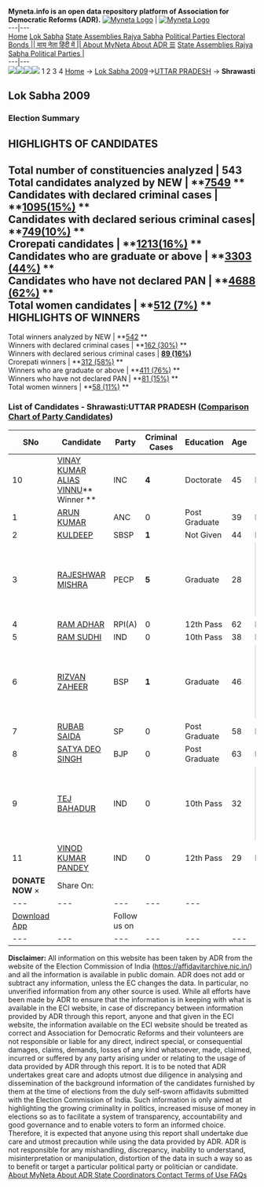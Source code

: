**Myneta.info is an open data repository platform of Association for Democratic Reforms (ADR).**
[![Myneta Logo](https://www.myneta.info/lib/img/myneta-logo.png)](https://www.myneta.info/) | [![Myneta Logo](https://www.myneta.info/lib/img/adr-logo.png)](https://adrindia.org)  
---|---  
[Home](https://www.myneta.info/) [Lok Sabha](https://www.myneta.info/#ls "Lok Sabha") [ State Assemblies ](https://www.myneta.info/#sa "State Assemblies") [Rajya Sabha](https://www.myneta.info/#rs "Rajya Sabha") [Political Parties ](https://www.myneta.info/party "Political Parties") [ Electoral Bonds ](https://www.myneta.info/electoral_bonds "Electoral Bonds") [ || माय नेता हिंदी में || ](https://translate.google.co.in/translate?prev=hp&hl=en&js=y&u=www.myneta.info&sl=en&tl=hi&history_state0=) [ About MyNeta ](https://adrindia.org/content/about-myneta) [ About ADR ](https://adrindia.org/about-adr/who-we-are) [☰](javascript:void\(0\))
[ State Assemblies ](https://www.myneta.info/#sa "State Assemblies") [ Rajya Sabha ](https://www.myneta.info/#rs "Rajya Sabha") [ Political Parties ](https://www.myneta.info/party "Political Parties")
|   
---|---  
![](https://www.myneta.info/lib/img/banner/banner-1.png)![](https://www.myneta.info/lib/img/banner/banner-2.png)![](https://www.myneta.info/lib/img/banner/banner-3.png)![](https://www.myneta.info/lib/img/banner/banner-4.png)
1  2  3  4 
[Home](https://www.myneta.info/) → [Lok Sabha 2009](https://www.myneta.info/ls2009/)→[UTTAR PRADESH](https://www.myneta.info/ls2009/index.php?action=show_constituencies&state_id=24) → **Shrawasti**
### 
## Lok Sabha 2009
###  Election Summary 
HIGHLIGHTS OF CANDIDATES  
---  
Total number of constituencies analyzed |  543   
Total candidates analyzed by NEW | **[7549](https://www.myneta.info/ls2009/index.php?action=summary&subAction=candidates_analyzed&sort=candidate#summary) **  
Candidates with declared criminal cases | **[1095(15%)](https://www.myneta.info/ls2009/index.php?action=summary&subAction=crime&sort=candidate#summary) **  
Candidates with declared serious criminal cases| **[749(10%)](https://www.myneta.info/ls2009/index.php?action=summary&subAction=serious_crime&sort=candidate#summary) **  
Crorepati candidates | **[1213(16%)](https://www.myneta.info/ls2009/index.php?action=summary&subAction=crorepati&sort=candidate#summary) **  
Candidates who are graduate or above | **[3303 (44%)](https://www.myneta.info/ls2009/index.php?action=summary&subAction=education&sort=candidate#summary) **  
Candidates who have not declared PAN | **[4688 (62%)](https://www.myneta.info/ls2009/index.php?action=summary&subAction=without_pan&sort=candidate#summary) **  
Total women candidates | **[512 (7%)](https://www.myneta.info/ls2009/index.php?action=summary&subAction=women_candidate&sort=candidate#summary) **  
HIGHLIGHTS OF WINNERS  
---  
Total winners analyzed by NEW | **[542](https://www.myneta.info/ls2009/index.php?action=summary&subAction=winner_analyzed&sort=candidate#summary) **  
Winners with declared criminal cases | **[162 (30%)](https://www.myneta.info/ls2009/index.php?action=summary&subAction=winner_crime&sort=candidate#summary) **  
Winners with declared serious criminal cases | **[89 (16%)](https://www.myneta.info/ls2009/index.php?action=summary&subAction=winner_serious_crime&sort=candidate#summary)**  
Crorepati winners | **[312 (58%)](https://www.myneta.info/ls2009/index.php?action=summary&subAction=winner_crorepati&sort=candidate#summary) **  
Winners who are graduate or above | **[411 (76%)](https://www.myneta.info/ls2009/index.php?action=summary&subAction=winner_education&sort=candidate#summary) **  
Winners who have not declared PAN | **[81 (15%)](https://www.myneta.info/ls2009/index.php?action=summary&subAction=winner_without_pan&sort=candidate#summary) **  
Total women winners | **[58 (11%)](https://www.myneta.info/ls2009/index.php?action=summary&subAction=winner_women&sort=candidate#summary) **  
### List of Candidates - Shrawasti:UTTAR PRADESH ([Comparison Chart of Party Candidates](https://www.myneta.info/ls2009/comparisonchart.php?constituency_id=250))
SNo | Candidate| Party| Criminal Cases| Education| Age| Total Assets| Liabilities  
---|---|---|---|---|---|---|---  
10  | [VINAY KUMAR ALIAS VINNU](https://www.myneta.info/ls2009/candidate.php?candidate_id=4042)** Winner ** | INC | **4** | Doctorate| 45 | Rs 1,57,43,200 ~ 1 Crore+ | Rs 5,89,157 ~ 5 Lacs+  
1  | [ARUN KUMAR](https://www.myneta.info/ls2009/candidate.php?candidate_id=4044) | ANC | 0 | Post Graduate| 39 | Rs 5,96,228 ~ 5 Lacs+ | Rs 0 ~   
2  | [KULDEEP](https://www.myneta.info/ls2009/candidate.php?candidate_id=4045) | SBSP | **1** | Not Given| 44 | Rs 7,29,000 ~ 7 Lacs+ | Rs 2,00,000 ~ 2 Lacs+  
3  | [RAJESHWAR MISHRA](https://www.myneta.info/ls2009/candidate.php?candidate_id=4046) | PECP | **5** | Graduate| 28 | ![](https://myneta.info/image_v2.php?myneta_folder=ls2009&candidate_id=4046&col=ta) | ![](https://myneta.info/image_v2.php?myneta_folder=ls2009&candidate_id=4046&col=lia)  
4  | [RAM ADHAR](https://www.myneta.info/ls2009/candidate.php?candidate_id=4047) | RPI(A) | 0 | 12th Pass| 62 | Rs 22,04,120 ~ 22 Lacs+ | Rs 2,59,100 ~ 2 Lacs+  
5  | [RAM SUDHI](https://www.myneta.info/ls2009/candidate.php?candidate_id=4049) | IND | 0 | 10th Pass| 38 | Rs 36,400 ~ 36 Thou+ | Rs 0 ~   
6  | [RIZVAN ZAHEER](https://www.myneta.info/ls2009/candidate.php?candidate_id=4040) | BSP | **1** | Graduate| 46 | ![](https://myneta.info/image_v2.php?myneta_folder=ls2009&candidate_id=4040&col=ta) | ![](https://myneta.info/image_v2.php?myneta_folder=ls2009&candidate_id=4040&col=lia)  
7  | [RUBAB SAIDA](https://www.myneta.info/ls2009/candidate.php?candidate_id=4041) | SP | 0 | Post Graduate| 58 | Rs 1,43,12,539 ~ 1 Crore+ | Rs 11,11,376 ~ 11 Lacs+  
8  | [SATYA DEO SINGH](https://www.myneta.info/ls2009/candidate.php?candidate_id=4043) | BJP | 0 | Post Graduate| 63 | Rs 1,89,47,162 ~ 1 Crore+ | Rs 4,78,984 ~ 4 Lacs+  
9  | [TEJ BAHADUR](https://www.myneta.info/ls2009/candidate.php?candidate_id=4048) | IND | 0 | 10th Pass| 32 | ![](https://myneta.info/image_v2.php?myneta_folder=ls2009&candidate_id=4048&col=ta) | ![](https://myneta.info/image_v2.php?myneta_folder=ls2009&candidate_id=4048&col=lia)  
11  | [VINOD KUMAR PANDEY](https://www.myneta.info/ls2009/candidate.php?candidate_id=4050) | IND | 0 | 12th Pass| 29 | Rs 2,60,000 ~ 2 Lacs+ | Rs 0 ~   
|  **DONATE NOW** × |  Share On:  | [](https://api.whatsapp.com/send?text=https%3A%2F%2Fmyneta.info%2Fpunjab2022%2Findex.php%3Faction%3Dshow_constituencies%26state_id%3D19) | [](https://www.facebook.com/sharer/sharer.php?u=https%3A%2F%2Fmyneta.info%2Fpunjab2022%2Findex.php%3Faction%3Dshow_constituencies%26state_id%3D19) | [](https://twitter.com/share?url=https%3A%2F%2Fmyneta.info%2Fpunjab2022%2Findex.php%3Faction%3Dshow_constituencies%26state_id%3D19)  
---|---|---|---|---  
| [ Download App ](https://play.google.com/store/apps/details?id=com.webrosoft.myneta1&pcampaignid=pcampaignidMKT-Other-global-all-co-prtnr-py-PartBadge-Mar2515-1) | [](https://play.google.com/store/apps/details?id=com.webrosoft.myneta1&pcampaignid=pcampaignidMKT-Other-global-all-co-prtnr-py-PartBadge-Mar2515-1) |  Follow us on  | [](https://www.facebook.com/adrindia.org/) | [](https://twitter.com/adrspeaks) | [](https://groups.google.com/g/national-election-watch?hl=en&pli=1) | [](https://www.instagram.com/adrspeaks/) | [](https://www.youtube.com/user/adrspeaks) | [](https://sharechat.com/profile/adrspeaks)  
---|---|---|---|---|---|---|---|---  
**Disclaimer:** All information on this website has been taken by ADR from the website of the Election Commission of India (https://affidavitarchive.nic.in/) and all the information is available in public domain. ADR does not add or subtract any information, unless the EC changes the data. In particular, no unverified information from any other source is used. While all efforts have been made by ADR to ensure that the information is in keeping with what is available in the ECI website, in case of discrepancy between information provided by ADR through this report, anyone and that given in the ECI website, the information available on the ECI website should be treated as correct and Association for Democratic Reforms and their volunteers are not responsible or liable for any direct, indirect special, or consequential damages, claims, demands, losses of any kind whatsoever, made, claimed, incurred or suffered by any party arising under or relating to the usage of data provided by ADR through this report. It is to be noted that ADR undertakes great care and adopts utmost due diligence in analysing and dissemination of the background information of the candidates furnished by them at the time of elections from the duly self-sworn affidavits submitted with the Election Commission of India. Such information is only aimed at highlighting the growing criminality in politics, increased misuse of money in elections so as to facilitate a system of transparency, accountability and good governance and to enable voters to form an informed choice. Therefore, it is expected that anyone using this report shall undertake due care and utmost precaution while using the data provided by ADR. ADR is not responsible for any mishandling, discrepancy, inability to understand, misinterpretation or manipulation, distortion of the data in such a way so as to benefit or target a particular political party or politician or candidate. 
[ About MyNeta ](https://adrindia.org/content/about-myneta) [ About ADR ](https://adrindia.org/about-adr/who-we-are) [ State Coordinators ](https://adrindia.org/about-adr/state-coordinators) [ Contact ](https://adrindia.org/contact-us) [ Terms of Use ](https://adrindia.org/content/adr-terms-use) [ FAQs ](https://adrindia.org/content/faqs)
